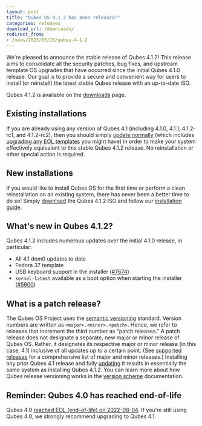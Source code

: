 ```yaml
---
layout: post
title: "Qubes OS 4.1.2 has been released!"
categories: releases
download_url: /downloads/
redirect_from:
- /news/2023/03/15/qubes-4-1-2
---
```


We're pleased to announce the stable release of Qubes 4.1.2! This release aims to consolidate all the security patches, bug fixes, and upstream template OS upgrades that have occurred since the initial Qubes 4.1.0 release. Our goal is to provide a secure and convenient way for users to install (or reinstall) the latest stable Qubes release with an up-to-date ISO.

Qubes 4.1.2 is available on the [downloads](/downloads/) page.


## Existing installations

If you are already using any version of Qubes 4.1 (including 4.1.0, 4.1.1, 4.1.2-rc1, and 4.1.2-rc2), then you should simply [update normally](/doc/how-to-update/) (which includes [upgrading any EOL templates](/doc/how-to-update/#upgrading-to-avoid-eol) you might have) in order to make your system effectively equivalent to this stable Qubes 4.1.2 release. No reinstallation or other special action is required.


## New installations

If you would like to install Qubes OS for the first time or perform a clean reinstallation on an existing system, there has never been a better time to do so! Simply [download](/downloads/) the Qubes 4.1.2 ISO and follow our [installation guide](/doc/installation-guide/).


## What's new in Qubes 4.1.2?

Qubes 4.1.2 includes numerous updates over the initial 4.1.0 release, in particular:

- All 4.1 dom0 updates to date
- Fedora 37 template
- USB keyboard support in the installer ([#7674](https://github.com/QubesOS/qubes-issues/issues/7674))
- `kernel-latest` available as a boot option when starting the installer ([#5900](https://github.com/QubesOS/qubes-issues/issues/5900))


## What is a patch release?

The Qubes OS Project uses the [semantic versioning](https://semver.org/) standard. Version numbers are written as `<major>.<minor>.<patch>`. Hence, we refer to releases that increment the third number as "patch releases." A patch release does not designate a separate, new major or minor release of Qubes OS. Rather, it designates its respective major or minor release (in this case, 4.1) inclusive of all updates up to a certain point. (See [supported releases](/doc/supported-releases/) for a comprehensive list of major and minor releases.) Installing any prior Qubes 4.1 release and fully [updating](/doc/how-to-update/) it results in essentially the same system as installing Qubes 4.1.2. You can learn more about how Qubes release versioning works in the [version scheme](/doc/version-scheme/) documentation.


## Reminder: Qubes 4.0 has reached end-of-life

Qubes 4.0 [reached EOL (end-of-life) on 2022-08-04](/news/2022/07/04/qubes-os-4-0-eol-on-2022-08-04/). If you're still using Qubes 4.0, we strongly recommend upgrading to Qubes 4.1.
